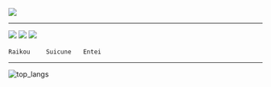 <!-- ![](https://data14.sticker.fan/20200904/file_2745638_128x128.webp) -->
![](https://img.itch.zone/aW1nLzEwNTE5NDMuZ2lm/original/UOzaTJ.gif)

---
![](https://play.pokemonshowdown.com/sprites/ani/raikou.gif)
![](https://play.pokemonshowdown.com/sprites/ani/suicune.gif)
![](https://play.pokemonshowdown.com/sprites/ani/entei.gif)

 `Raikou`        `Suicune`      `Entei`

---
![top_langs](https://github-readme-stats.vercel.app/api/top-langs/?username=tiencoffee&layout=compact&langs_count=10)
